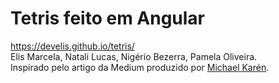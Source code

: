 # Tetris feito em Angular
https://develis.github.io/tetris/ <br>
Elis Marcela, Natali Lucas, Nigério Bezerra, Pamela Oliveira. <br>
Inspirado pelo artigo da Medium produzido por <a href="https://twitter.com/melcor76">Michael Karén</a>.
